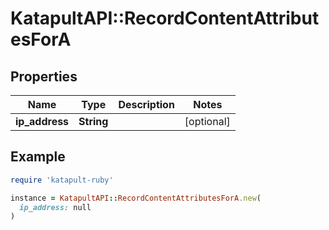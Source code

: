 # KatapultAPI::RecordContentAttributesForA

## Properties

| Name | Type | Description | Notes |
| ---- | ---- | ----------- | ----- |
| **ip_address** | **String** |  | [optional] |

## Example

```ruby
require 'katapult-ruby'

instance = KatapultAPI::RecordContentAttributesForA.new(
  ip_address: null
)
```

